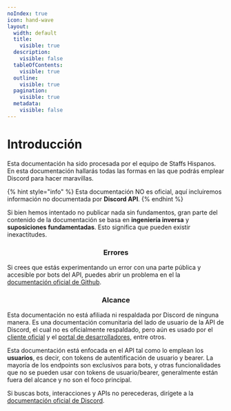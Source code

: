 ```yaml
---
noIndex: true
icon: hand-wave
layout:
  width: default
  title:
    visible: true
  description:
    visible: false
  tableOfContents:
    visible: true
  outline:
    visible: true
  pagination:
    visible: true
  metadata:
    visible: false
---
```


# Introducción

Esta documentación ha sido procesada por el equipo de Staffs Hispanos. En esta documentación hallarás todas las formas en las que podrás emplear Discord para hacer maravillas.

{% hint style="info" %}
Esta documentación NO es oficial, aquí incluiremos información no documentada por **Discord API**.
{% endhint %}

Si bien hemos intentado no publicar nada sin fundamentos, gran parte del contenido de la documentación se basa en **ingeniería inversa** y **suposiciones fundamentadas**. Esto significa que pueden existir inexactitudes.

<h3 align="center"> Errores</h3>

Si crees que estás experimentando un error con una parte pública y accesible por bots del API, puedes abrir un problema en el la [documentación oficial de Github](https://github.com/discord/discord-api-docs/issues).

<h3 align="center">Alcance</h3>

Esta documentación no está afiliada ni respaldada por Discord de ninguna manera. Es una documentación comunitaria del lado de usuario de la API de Discord, el cual no es oficialmente respaldado, pero aún es usado por el [cliente oficial](https://discord.com/app) y el [portal de desarrolladores](https://discord.com/developers/applications), entre otros.

Esta documentación está enfocada en el API tal como lo emplean los **usuarios**, es decir, con tokens de autentificación de usuario y bearer. La mayoría de los endpoints son exclusivos para bots, y otras funcionalidades que no se pueden usar con tokens de usuario/bearer, generalmente están fuera del alcance y no son el foco principal.

Si buscas bots, interacciones y APIs no perecederas, dirígete a la [documentación oficial de Discord](https://discord.com/developers/docs/intro).

